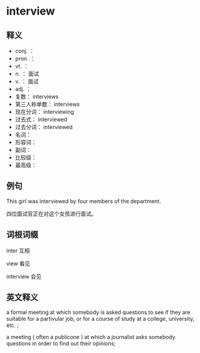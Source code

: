# interview

## 释义

- conj. ：   
- pron. ：  
- vt. ：   
- n. ： 面试
- v. ： 面试
- adj. ： 
- 复数：  interviews
- 第三人称单数：  interviews
- 现在分词：  interviewing
- 过去式：  interviewed
- 过去分词：  interviewed
- 名词：  
- 形容词： 
- 副词：  
- 比较级：  
- 最高级：  



## 例句

This girl was interviewed by four members of the department.

四位面试官正在对这个女孩进行面试。


## 词根词缀

inter 互相

view 看见

interview 会见




## 英文释义


a formal meeting at which somebody is asked questions to see if they are suitable for a partivular job, or for a course of study at a college, university, etc. ;

a meeting ( often a publicone ) at which a journalist asks somebody questions in order to find out their opinions;
